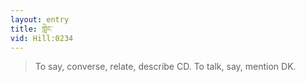 ```yaml
---
layout: entry
title: གླེང་
vid: Hill:0234
---
```

> To say, converse, relate, describe CD\. To talk, say, mention DK\.


